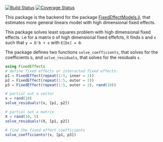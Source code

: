 [![Build Status](https://travis-ci.org/matthieugomez/FixedEffects.jl.svg?branch=master)](https://travis-ci.org/matthieugomez/FixedEffects.jl)
[![Coverage Status](https://coveralls.io/repos/matthieugomez/FixedEffects.jl/badge.svg?branch=master)](https://coveralls.io/r/matthieugomez/FixedEffects.jl?branch=master)

This package is the backend for the package [FixedEffectModels.jl](https://github.com/matthieugomez/FixedEffectModels.jl), that estimates more general linears model with high dimensional fixed effects.


This package solves least squares problem with high dimensional fixed effects. i.e for a matrix `D` of high dimensional fixed effefcts, it finds `b` and `ϵ` such that `y = D'b + ϵ` with `E[Dϵ] = 0`. 

The package defines two functions `solve_coefficients`, that solves for the coefficients `b`, and `solve_residuals`, that solves for the residuals `ϵ`.

```julia
using FixedEffects
# define fixed effects or interacted fixed effects:
p1 = FixedEffect(repeat(1:5, inner = 2))
p2 = FixedEffect(repeat(1:5, outer = 2))
p3 = FixedEffect(repeat(1:5, outer = 2), rand(10))

# partial out a vector
x = rand(10)
solve_residuals!(x, [p1, p2])

# partial out a matrix
X = rand(10, 5)
solve_residuals!(X, [p1, p2])

# find the fixed effect coefficients
solve_coefficients!(x, [p1, p3])


```



